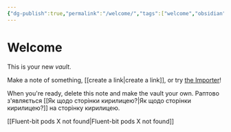 ```yaml
---
{"dg-publish":true,"permalink":"/welcome/","tags":["welcome","obsidian","gardenEntry"]}
---
```


# Welcome
This is your new *vault*.

Make a note of something, [[create a link\|create a link]], or try [the Importer](https://help.obsidian.md/Plugins/Importer)!

When you're ready, delete this note and make the vault your own.
Раптово з'являється [[Як щодо сторінки кирилицею?\|Як щодо сторінки кирилицею?]] на сторінку кирилицею.


[[Fluent-bit pods X not found\|Fluent-bit pods X not found]]